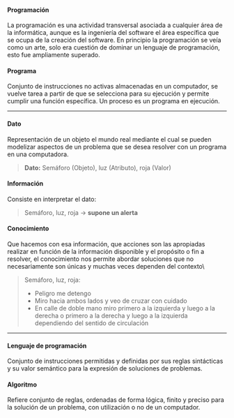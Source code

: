 
#### Programación
La programación es una actividad transversal asociada a cualquier área de la informática, aunque es la ingeniería del software el área específica que se ocupa de la creación del software. En principio la programación se veía como un arte, solo era cuestión de dominar un lenguaje de programación, esto fue ampliamente superado.

#### Programa
Conjunto de instrucciones no activas almacenadas en un computador, se vuelve tarea a partir de que se selecciona para su ejecución y permite cumplir una función específica. Un proceso es un programa en ejecución.

---
#### Dato 
Representación de un objeto el mundo real mediante el cual se pueden modelizar aspectos de un problema que se desea resolver con un programa en una computadora.

> **Dato:** Semáforo (Objeto), luz (Atributo), roja (Valor)

#### Información
Consiste en interpretar el dato:

> Semáforo, luz, roja → **supone un alerta**

#### Conocimiento
Que hacemos con esa información, que acciones son las apropiadas realizar en función de la información disponible y el propósito o fin a resolver, el conocimiento nos permite abordar soluciones que no necesariamente son únicas y muchas veces dependen del contexto\

>Semáforo, luz, roja: 
>- Peligro me detengo 
>- Miro hacia ambos lados y veo de cruzar con cuidado 
>- En calle de doble mano miro primero a la izquierda y luego a la derecha o primero a la derecha y luego a la izquierda dependiendo del sentido de circulación

---

#### Lenguaje de programación
Conjunto de instrucciones permitidas y definidas por sus reglas sintácticas y su valor semántico para la expresión de soluciones de problemas.

#### Algoritmo
Refiere conjunto de reglas, ordenadas de forma lógica, finito y preciso para la solución de un problema, con utilización o no de un computador.
